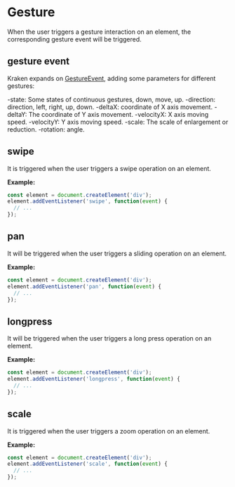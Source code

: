 # Gesture

When the user triggers a gesture interaction on an element, the corresponding gesture event will be triggered.

## gesture event

Kraken expands on [GestureEvent](https://developer.mozilla.org/zh-CN/docs/Web/API/GestureEvent), adding some parameters for different gestures:

-state: Some states of continuous gestures, down, move, up.
-direction: direction, left, right, up, down.
-deltaX: coordinate of X axis movement.
-deltaY: The coordinate of Y axis movement.
-velocityX: X axis moving speed.
-velocityY: Y axis moving speed.
-scale: The scale of enlargement or reduction.
-rotation: angle.

## swipe

It is triggered when the user triggers a swipe operation on an element.

**Example:**

```js
const element = document.createElement('div');
element.addEventListener('swipe', function(event) {
  // ...
});
```

## pan

It will be triggered when the user triggers a sliding operation on an element.

**Example:**

```js
const element = document.createElement('div');
element.addEventListener('pan', function(event) {
  // ...
});
```

## longpress

It will be triggered when the user triggers a long press operation on an element.

**Example:**

```js
const element = document.createElement('div');
element.addEventListener('longpress', function(event) {
  // ...
});
```

## scale

It is triggered when the user triggers a zoom operation on an element.

**Example:**

```js
const element = document.createElement('div');
element.addEventListener('scale', function(event) {
  // ...
});
```

